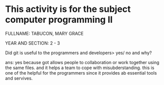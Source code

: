 # This activity is for the subject computer programming II 


FULLNAME: TABUCON, MARY GRACE

YEAR AND SECTION: 2 - 3

Did git is useful to the programmers and developers> yes/ no and why?

ans: yes because got allows people to collaboration or work together using the same files. and it helps a team to cope with misubderstanding. this is one of the helpful for the programmers since it provides ab essential tools and servives.
